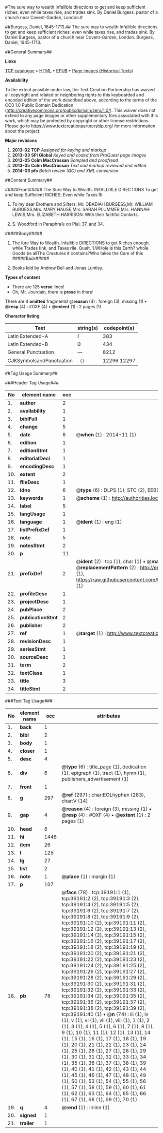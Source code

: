 #The sure way to wealth Infallible directions to get and keep sufficient riches; even while taxes rise, and trades sink. By Daniel Burgess, pastor of a church near Covent-Garden, London.#

##Burgess, Daniel, 1645-1713.##
The sure way to wealth Infallible directions to get and keep sufficient riches; even while taxes rise, and trades sink. By Daniel Burgess, pastor of a church near Covent-Garden, London.
Burgess, Daniel, 1645-1713.

##General Summary##

**Links**

[TCP catalogue](http://www.ota.ox.ac.uk/tcp/)  • 
[HTML](http://tei.it.ox.ac.uk/tcp/Texts-HTML/free/A30/A30288.html)  • 
[EPUB](http://tei.it.ox.ac.uk/tcp/Texts-EPUB/free/A30/A30288.epub) • 
[Page images (Historical Texts)](https://historicaltexts.jisc.ac.uk/eebo-99834687e)

**Availability**

To the extent possible under law, the Text Creation Partnership has waived all copyright and related or neighboring rights to this keyboarded and encoded edition of the work described above, according to the terms of the CC0 1.0 Public Domain Dedication (http://creativecommons.org/publicdomain/zero/1.0/). This waiver does not extend to any page images or other supplementary files associated with this work, which may be protected by copyright or other license restrictions. Please go to https://www.textcreationpartnership.org/ for more information about the project.

**Major revisions**

1. __2013-02__ __TCP__ *Assigned for keying and markup*
1. __2013-03__ __SPi Global__ *Keyed and coded from ProQuest page images*
1. __2013-05__ __Colm MacCrossan__ *Sampled and proofread*
1. __2013-05__ __Colm MacCrossan__ *Text and markup reviewed and edited*
1. __2014-03__ __pfs__ *Batch review (QC) and XML conversion*

##Content Summary##

#####Front#####
The Sure Way to Wealth. INFALLIBLE DIRECTIONS To get and keep Sufficient RICHES; Even while Taxes Ri
1. To my dear Brothers and Siſters;
Mr. OBADIAH BURGESS,Mr. WILLIAM BURGESS,Mrs. MARY HAUSE,Mrs. SARAH PLUMMER,Mrs. HANNAH LEWIS,Mrs. ELIZABETH HARRISON: With their faithful Conſorts.

1. S. Woodford in Paraphraſe on Pſal. 37, and 34.

#####Body#####

1. The ſure Way to Wealth. Infallible DIRECTIONS to get Riches enough, while Trades ſink, and Taxes riſe.
Queſt. 1.WHoſe is this Earth? whoſe Goods be allThe Creatures it contains?Who takes the Care of this
#####Back#####

1. Books ſold by Andrew Bell and Jonas Luntley.

**Types of content**

  * There are 125 **verse** lines!
  * Oh, Mr. Jourdain, there is **prose** in there!

There are 4 **omitted** fragments! 
 @__reason__ (4) : foreign (3), missing (1)  •  @__resp__ (4) : #OXF (4)  •  @__extent__ (1) : 2 pages (1)

**Character listing**


|Text|string(s)|codepoint(s)|
|---|---|---|
|Latin Extended-A|ſ|383|
|Latin Extended-B|Ʋ|434|
|General Punctuation|—|8212|
|CJKSymbolsandPunctuation|〈〉|12296 12297|

##Tag Usage Summary##

###Header Tag Usage###

|No|element name|occ|attributes|
|---|---|---|---|
|1.|__author__|2||
|2.|__availability__|1||
|3.|__biblFull__|1||
|4.|__change__|5||
|5.|__date__|8| @__when__ (1) : 2014-11 (1)|
|6.|__edition__|1||
|7.|__editionStmt__|1||
|8.|__editorialDecl__|1||
|9.|__encodingDesc__|1||
|10.|__extent__|2||
|11.|__fileDesc__|1||
|12.|__idno__|6| @__type__ (6) : DLPS (1), STC (2), EEBO-CITATION (1), PROQUEST (1), VID (1)|
|13.|__keywords__|1| @__scheme__ (1) : http://authorities.loc.gov/ (1)|
|14.|__label__|5||
|15.|__langUsage__|1||
|16.|__language__|1| @__ident__ (1) : eng (1)|
|17.|__listPrefixDef__|1||
|18.|__note__|5||
|19.|__notesStmt__|2||
|20.|__p__|11||
|21.|__prefixDef__|2| @__ident__ (2) : tcp (1), char (1)  •  @__matchPattern__ (2) : ([0-9\-]+):([0-9IVX]+) (1), (.+) (1)  •  @__replacementPattern__ (2) : http://eebo.chadwyck.com/downloadtiff?vid=$1&page=$2 (1), https://raw.githubusercontent.com/textcreationpartnership/Texts/master/tcpchars.xml#$1 (1)|
|22.|__profileDesc__|1||
|23.|__projectDesc__|1||
|24.|__pubPlace__|2||
|25.|__publicationStmt__|2||
|26.|__publisher__|2||
|27.|__ref__|1| @__target__ (1) : http://www.textcreationpartnership.org/docs/. (1)|
|28.|__revisionDesc__|1||
|29.|__seriesStmt__|1||
|30.|__sourceDesc__|1||
|31.|__term__|2||
|32.|__textClass__|1||
|33.|__title__|3||
|34.|__titleStmt__|2||


###Text Tag Usage###

|No|element name|occ|attributes|
|---|---|---|---|
|1.|__back__|1||
|2.|__bibl__|2||
|3.|__body__|1||
|4.|__closer__|1||
|5.|__desc__|4||
|6.|__div__|6| @__type__ (6) : title_page (1), dedication (1), epigraph (1), tract (1), hymn (1), publishers_advertisement (1)|
|7.|__front__|1||
|8.|__g__|297| @__ref__ (297) : char:EOLhyphen (283), char:V (14)|
|9.|__gap__|4| @__reason__ (4) : foreign (3), missing (1)  •  @__resp__ (4) : #OXF (4)  •  @__extent__ (1) : 2 pages (1)|
|10.|__head__|8||
|11.|__hi__|1448||
|12.|__item__|26||
|13.|__l__|125||
|14.|__lg__|27||
|15.|__list__|2||
|16.|__note__|1| @__place__ (1) : margin (1)|
|17.|__p__|107||
|18.|__pb__|78| @__facs__ (78) : tcp:39191:1 (1), tcp:39191:2 (2), tcp:39191:3 (2), tcp:39191:4 (2), tcp:39191:5 (2), tcp:39191:6 (2), tcp:39191:7 (2), tcp:39191:8 (2), tcp:39191:9 (2), tcp:39191:10 (2), tcp:39191:11 (2), tcp:39191:12 (2), tcp:39191:13 (2), tcp:39191:14 (2), tcp:39191:15 (2), tcp:39191:16 (2), tcp:39191:17 (2), tcp:39191:18 (2), tcp:39191:19 (2), tcp:39191:20 (2), tcp:39191:21 (2), tcp:39191:22 (2), tcp:39191:23 (2), tcp:39191:24 (2), tcp:39191:25 (2), tcp:39191:26 (2), tcp:39191:27 (2), tcp:39191:28 (2), tcp:39191:29 (2), tcp:39191:30 (2), tcp:39191:31 (2), tcp:39191:32 (2), tcp:39191:33 (2), tcp:39191:34 (2), tcp:39191:35 (2), tcp:39191:36 (2), tcp:39191:37 (2), tcp:39191:38 (2), tcp:39191:39 (2), tcp:39191:40 (1)  •  @__n__ (74) : iii (1), iv (1), v (1), vi (1), vii (1), viii (1), 1 (1), 2 (1), 3 (1), 4 (1), 5 (1), 6 (1), 7 (1), 8 (1), 9 (1), 10 (1), 11 (1), 12 (1), 13 (1), 14 (1), 15 (1), 16 (1), 17 (1), 18 (1), 19 (1), 20 (1), 21 (1), 22 (1), 23 (1), 24 (1), 25 (1), 26 (1), 27 (1), 28 (1), 29 (1), 30 (1), 31 (1), 32 (1), 33 (1), 34 (1), 35 (1), 36 (1), 37 (1), 38 (1), 39 (1), 40 (1), 41 (1), 42 (1), 43 (1), 44 (1), 45 (1), 46 (1), 47 (1), 48 (1), 49 (1), 50 (1), 53 (1), 54 (1), 55 (1), 56 (1), 57 (1), 58 (1), 59 (1), 60 (1), 61 (1), 62 (1), 63 (1), 64 (1), 65 (1), 66 (1), 67 (1), 68 (1), 69 (1), 70 (1)|
|19.|__q__|4| @__rend__ (1) : inline (1)|
|20.|__signed__|1||
|21.|__trailer__|1||
